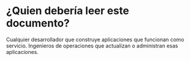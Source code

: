 ¿Quien debería leer este documento?
===================================

Cualquier desarrollador que construye aplicaciones que funcionan como servicio. Ingenieros de operaciones que actualizan o administran esas aplicaciones.
